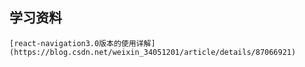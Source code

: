 ## 学习资料
	
	[react-navigation3.0版本的使用详解](https://blog.csdn.net/weixin_34051201/article/details/87066921)
